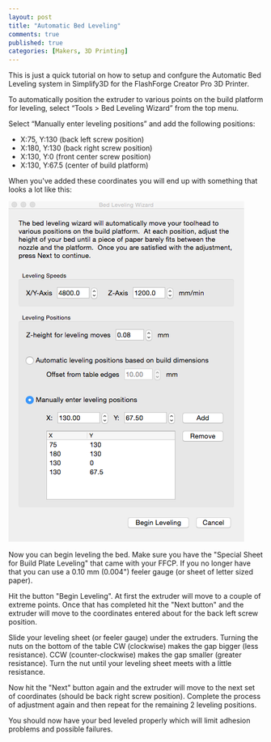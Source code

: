 ```yaml
---
layout: post
title: "Automatic Bed Leveling"
comments: true
published: true
categories: [Makers, 3D Printing]
---
```

This is just a quick tutorial on how to setup and confgure the Automatic Bed Leveling system in Simplify3D for the FlashForge Creator Pro 3D Printer.

To automatically position the extruder to various points on the build platform for leveling, select “Tools > Bed Leveling Wizard” from the top menu.

Select “Manually enter leveling positions” and add the following positions:

* X:75, Y:130 (back left screw position)
* X:180, Y:130 (back right screw position)
* X:130, Y:0 (front center screw position)
* X:130, Y:67.5 (center of build platform)

When you've added these coordinates you will end up with something that looks a lot like this:

![alt text](/img/posts/Bed_Leveling_Wizard.png "Logo Title Text 1")

Now you can begin leveling the bed. Make sure you have the "Special Sheet for Build Plate Leveling" that came with your FFCP. If you no longer have that  you can use  a 0.10 mm (0.004") feeler gauge (or sheet of letter sized paper).

Hit the button "Begin Leveling". At first the extruder will move to a couple of extreme points. Once that has completed hit the "Next button" and the extruder will move to the coordinates entered about for the back left screw position.

Slide your leveling sheet (or feeler gauge) under the extruders. Turning the nuts on the bottom of the table CW (clockwise) makes the gap bigger (less resistance). CCW (counter-clockwise) makes the gap smaller (greater resistance).  Turn the nut until your leveling sheet meets with a little resistance.

Now hit the "Next" button again and the extruder will move to the next set of coordinates (should be back right screw position). Complete the process of adjustment again and then repeat for the remaining 2 leveling positions.

You should now have your bed leveled properly which will limit  adhesion problems and possible failures.
